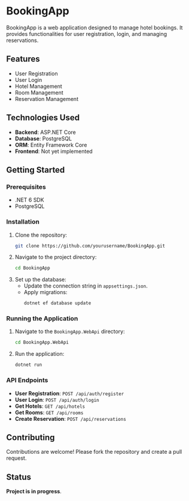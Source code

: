# BookingApp

BookingApp is a web application designed to manage hotel bookings. It provides functionalities for user registration, login, and managing reservations.

## Features

- User Registration
- User Login
- Hotel Management
- Room Management
- Reservation Management

## Technologies Used

- **Backend**: ASP.NET Core
- **Database**: PostgreSQL
- **ORM**: Entity Framework Core
- **Frontend**: Not yet implemented

## Getting Started

### Prerequisites

- .NET 6 SDK
- PostgreSQL

### Installation

1. Clone the repository:
    ```sh
    git clone https://github.com/yourusername/BookingApp.git
    ```
2. Navigate to the project directory:
    ```sh
    cd BookingApp
    ```
3. Set up the database:
    - Update the connection string in `appsettings.json`.
    - Apply migrations:
        ```sh
        dotnet ef database update
        ```

### Running the Application

1. Navigate to the `BookingApp.WebApi` directory:
    ```sh
    cd BookingApp.WebApi
    ```
2. Run the application:
    ```sh
    dotnet run
    ```

### API Endpoints

- **User Registration**: `POST /api/auth/register`
- **User Login**: `POST /api/auth/login`
- **Get Hotels**: `GET /api/hotels`
- **Get Rooms**: `GET /api/rooms`
- **Create Reservation**: `POST /api/reservations`

## Contributing

Contributions are welcome! Please fork the repository and create a pull request.

## Status

**Project is in progress**.
